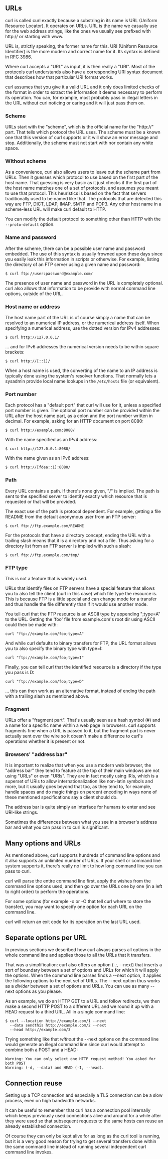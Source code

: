 ## URLs

curl is called curl exactly because a substring in its name is URL (Uniform
Resource Locator). It operates on URLs. URL is the name we casually use for
the web address strings, like the ones we usually see prefixed with http:// or
starting with www.

URL is, strictly speaking, the former name for this. URI (Uniform Resource
Identifier) is the more modern and correct name for it. Its syntax is defined
in [RFC 3986](https://www.ietf.org/rfc/rfc3986.txt).

Where curl accepts a "URL" as input, it is then really a "URI". Most of the
protocols curl understands also have a corresponding URI syntax document that
describes how that particular URI format works.

curl assumes that you give it a valid URL and it only does limited checks of
the format in order to extract the information it deems necessary to perform
its operation. You can, for example, most probably pass in illegal letters in
the URL without curl noticing or caring and it will just pass them on.

### Scheme

URLs start with the "scheme", which is the official name for the "http://"
part. That tells which protocol the URL uses. The scheme must be a known one
that this version of curl supports or it will show an error message and
stop. Additionally, the scheme must not start with nor contain any white
space.

### Without scheme

As a convenience, curl also allows users to leave out the scheme part from
URLs. Then it guesses which protocol to use based on the first part of the
host name. That guessing is very basic as it just checks if the first part of
the host name matches one of a set of protocols, and assumes you meant to use
that protocol. This heuristics is based on the fact that servers traditionally
used to be named like that. The protocols that are detected this way are FTP,
DICT, LDAP, IMAP, SMTP and POP3. Any other host name in a scheme-less URL will
make curl default to HTTP.

You can modify the default protocol to something other than HTTP with the
`--proto-default` option.

### Name and password

After the scheme, there can be a possible user name and password embedded.
The use of this syntax is usually frowned upon these days since you easily
leak this information in scripts or otherwise. For example, listing the
directory of an FTP server using a given name and password:

    $ curl ftp://user:password@example.com/

The presence of user name and password in the URL is completely optional. curl
also allows that information to be provide with normal command line options,
outside of the URL.

### Host name or address

The host name part of the URL is of course simply a name that can be resolved
to an numerical IP address, or the numerical address itself. When specifying a
numerical address, use the dotted version for IPv4 addresses:

    $ curl http://127.0.0.1/

... and for IPv6 addresses the numerical version needs to be within square
brackets:

    $ curl http://[::1]/

When a host name is used, the converting of the name to an IP address is
typically done using the system's resolver functions. That normally lets a
sysadmin provide local name lookups in the `/etc/hosts` file (or equivalent).

### Port number

Each protocol has a "default port" that curl will use for it, unless a
specified port number is given. The optional port number can be provided
within the URL after the host name part, as a colon and the port number
written in decimal. For example, asking for an HTTP document on port 8080:

    $ curl http://example.com:8080/

With the name specified as an IPv4 address:

    $ curl http://127.0.0.1:8080/

With the name given as an IPv6 address:

    $ curl http://[fdea::1]:8080/

### Path

Every URL contains a path. If there's none given, "/" is implied. The path is
sent to the specified server to identify exactly which resource that is
requested or that will be provided.

The exact use of the path is protocol dependent. For example, getting a file
README from the default anonymous user from an FTP server:

    $ curl ftp://ftp.example.com/README

For the protocols that have a directory concept, ending the URL with a
trailing slash means that it is a directory and not a file. Thus asking for a
directory list from an FTP server is implied with such a slash:

    $ curl ftp://ftp.example.com/tmp/

### FTP type

This is not a feature that is widely used.

URLs that identify files on FTP servers have a special feature that allows you
to also tell the client (curl in this case) which file type the resource
is. This is because FTP is a little special and can change mode for a transfer
and thus handle the file differently than if it would use another mode.

You tell curl that the FTP resource is an ASCII type by appending ";type=A"
to the URL. Getting the 'foo' file from example.com's root dir using ASCII
could then be made with:

    curl "ftp://example.com/foo;type=A"

And while curl defaults to binary transfers for FTP, the URL format allows you
to also specify the binary type with type=I:

    curl "ftp://example.com/foo;type=I"

Finally, you can tell curl that the identified resource is a directory if the
type you pass is D:

    curl "ftp://example.com/foo;type=D"

... this can then work as an alternative format, instead of ending the path
with a trailing slash as mentioned above.

### Fragment

URLs offer a "fragment part". That's usually seen as a hash symbol (#) and a
name for a specific name within a web page in browsers. curl supports
fragments fine when a URL is passed to it, but the fragment part is never
actually sent over the wire so it doesn't make a difference to curl's
operations whether it is present or not.

### Browsers' "address bar"

It is important to realize that when you use a modern web browser, the
"address bar" they tend to feature at the top of their main windows are not
using "URLs" or even "URIs". They are in fact mostly using IRIs, which is a
superset of URIs to allow internationalization like non-latin symbols and
more, but it usually goes beyond that too, as they tend to, for example, handle
spaces and do magic things on percent encoding in ways none of these mentioned
specifications say a client should do.

The address bar is quite simply an interface for humans to enter and see
URI-like strings.

Sometimes the differences between what you see in a browser's address bar and
what you can pass in to curl is significant.

## Many options and URLs

As mentioned above, curl supports hundreds of command line options and it also
supports an unlimited number of URLs. If your shell or command line system
supports it, there's really no limit to how long command line you can pass to
curl.

curl will parse the entire command line first, apply the wishes from the
command line options used, and then go over the URLs one by one (in a left to
right order) to perform the operations.

For some options (for example -o or -O that tell curl where to store the
transfer), you may want to specify one option for each URL on the command
line.

curl will return an exit code for its operation on the last URL used.

## Separate options per URL

In previous sections we described how curl always parses all options in the
whole command line and applies those to all the URLs that it transfers.

That was a simplification: curl also offers an option (-;, --next) that
inserts a sort of boundary between a set of options and URLs for which it will
apply the options. When the command line parses finds a --next option, it
applies the following options to the next set of URLs. The
--next option thus works as a *divider* between a set of options and URLs. You
can use as many --next options as you please.

As an example, we do an HTTP GET to a URL and follow redirects, we then make a
second HTTP POST to a different URL and we round it up with a HEAD request to
a third URL. All in a single command line:

    $ curl --location http://example.com/1 --next
      --data sendthis http://example.com/2 --next
      --head http://example.com/3

Trying something like that _without_ the --next options on the command line
would generate an illegal command line since curl would attempt to combine
both a POST and a HEAD:

    Warning: You can only select one HTTP request method! You asked for both POST
    Warning: (-d, --data) and HEAD (-I, --head).

## Connection reuse

Setting up a TCP connection and especially a TLS connection can be a slow
process, even on high bandwidth networks.

It can be useful to remember that curl has a connection pool internally which
keeps previously used connections alive and around for a while after they were
used so that subsequent requests to the same hosts can reuse an already
established connection.

Of course they can only be kept alive for as long as the curl tool is running,
but it is a very good reason for trying to get several transfers done within
the same command line instead of running several independent curl command line
invokes.
